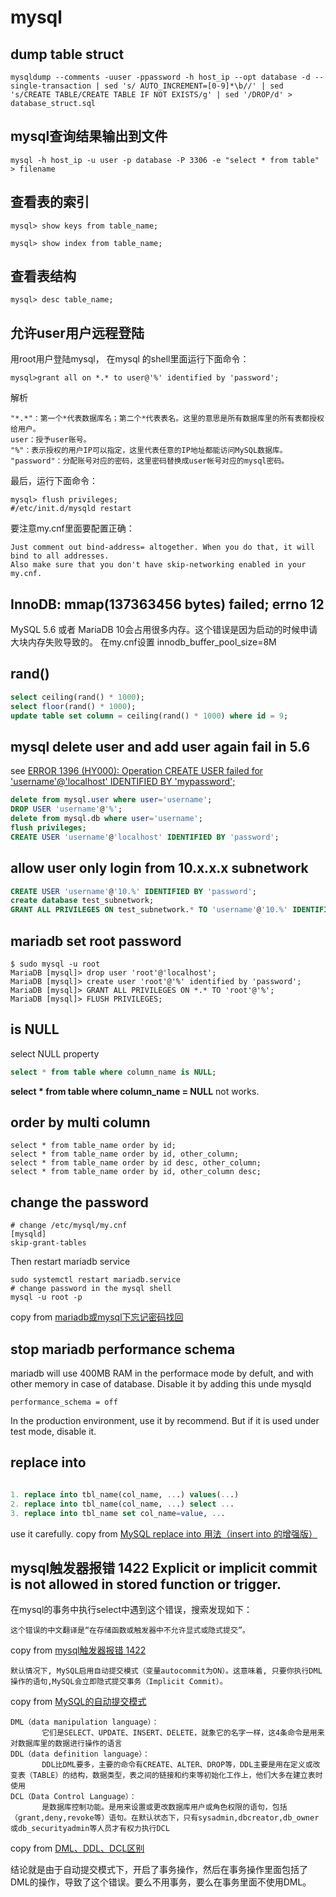 # mysql
## dump table struct

```
mysqldump --comments -uuser -ppassword -h host_ip --opt database -d --single-transaction | sed 's/ AUTO_INCREMENT=[0-9]*\b//' | sed 's/CREATE TABLE/CREATE TABLE IF NOT EXISTS/g' | sed '/DROP/d' > database_struct.sql
```

## mysql查询结果输出到文件

```
mysql -h host_ip -u user -p database -P 3306 -e "select * from table"  > filename
```

## 查看表的索引

```
mysql> show keys from table_name;

mysql> show index from table_name;

```

## 查看表结构

```
mysql> desc table_name;
```


## 允许user用户远程登陆
用root用户登陆mysql， 在mysql 的shell里面运行下面命令：
```
mysql>grant all on *.* to user@'%' identified by 'password';
```
解析

```
"*.*"：第一个*代表数据库名；第二个*代表表名。这里的意思是所有数据库里的所有表都授权给用户。
user：授予user账号。
"%"：表示授权的用户IP可以指定，这里代表任意的IP地址都能访问MySQL数据库。
"password"：分配账号对应的密码，这里密码替换成user帐号对应的mysql密码。
```
最后，运行下面命令：

```
mysql> flush privileges;
#/etc/init.d/mysqld restart
```
要注意my.cnf里面要配置正确：

```
Just comment out bind-address= altogether. When you do that, it will bind to all addresses.
Also make sure that you don't have skip-networking enabled in your my.cnf.
```

## InnoDB: mmap(137363456 bytes) failed; errno 12
MySQL 5.6 或者 MariaDB 10会占用很多内存。这个错误是因为启动的时候申请大块内存失败导致的。
在my.cnf设置
innodb_buffer_pool_size=8M

## rand()

``` sql
select ceiling(rand() * 1000);
select floor(rand() * 1000);
update table set column = ceiling(rand() * 1000) where id = 9;

```

## mysql delete user and add user again fail in 5.6
see [ERROR 1396 (HY000): Operation CREATE USER failed for 'username'@'localhost' IDENTIFIED BY 'mypassword';](https://stackoverflow.com/questions/17008610/error-1396-hy000-operation-create-user-failed-for-usernamelocalhost-iden)

``` sql
delete from mysql.user where user='username';
DROP USER 'username'@'%';
delete from mysql.db where user='username';
flush privileges;
CREATE USER 'username'@'localhost' IDENTIFIED BY 'password';

```

## allow user only login from 10.x.x.x subnetwork

``` sql
CREATE USER 'username'@'10.%' IDENTIFIED BY 'password';
create database test_subnetwork;
GRANT ALL PRIVILEGES ON test_subnetwork.* TO 'username'@'10.%' IDENTIFIED BY 'password' WITH GRANT OPTION;
```

## mariadb set root password

``` shell
$ sudo mysql -u root
MariaDB [mysql]> drop user 'root'@'localhost';
MariaDB [mysql]> create user 'root'@'%' identified by 'password';
MariaDB [mysql]> GRANT ALL PRIVILEGES ON *.* TO 'root'@'%';
MariaDB [mysql]> FLUSH PRIVILEGES;
```

## is NULL
select NULL property

``` sql
select * from table where column_name is NULL;

```
__select * from table where column_name = NULL__ not works.


## order by multi column

``` 1c-enterprise
select * from table_name order by id;
select * from table_name order by id, other_column;
select * from table_name order by id desc, other_column;
select * from table_name order by id, other_column desc;
```

## change the password

``` shell
# change /etc/mysql/my.cnf
[mysqld]
skip-grant-tables
```
Then restart mariadb service

``` shell
sudo systemctl restart mariadb.service
# change password in the mysql shell
mysql -u root -p
```
copy from [mariadb或mysql下忘记密码找回](https://blog.csdn.net/wen_dy/article/details/51829296)


## stop mariadb performance schema
mariadb will use 400MB RAM in the performace mode by defult, and with other memory in case of database. Disable it by adding this unde mysqld
```
performance_schema = off
```

In the production environment, use it by recommend. But if it is used under test mode, disable it.

## replace into

``` sql

1. replace into tbl_name(col_name, ...) values(...)
2. replace into tbl_name(col_name, ...) select ...
3. replace into tbl_name set col_name=value, ...
```
use it carefully.
copy from [MySQL replace into 用法（insert into 的增强版）](https://blog.csdn.net/risingsun001/article/details/38977797)

## mysql触发器报错 1422 Explicit or implicit commit is not allowed in stored function or trigger.
在mysql的事务中执行select中遇到这个错误，搜索发现如下：
```
这个错误的中文翻译是“在存储函数或触发器中不允许显式或隐式提交”。

```
copy from [mysql触发器报错 1422](https://www.cnblogs.com/marx-luo/p/6713086.html)

```
默认情况下, MySQL启用自动提交模式（变量autocommit为ON）。这意味着, 只要你执行DML操作的语句,MySQL会立即隐式提交事务（Implicit Commit）。
```
copy from [MySQL的自动提交模式](https://www.cnblogs.com/kerrycode/p/8649101.html)

```
DML（data manipulation language）：
       它们是SELECT、UPDATE、INSERT、DELETE，就象它的名字一样，这4条命令是用来对数据库里的数据进行操作的语言
DDL（data definition language）：
       DDL比DML要多，主要的命令有CREATE、ALTER、DROP等，DDL主要是用在定义或改变表（TABLE）的结构，数据类型，表之间的链接和约束等初始化工作上，他们大多在建立表时使用
DCL（Data Control Language）：
       是数据库控制功能。是用来设置或更改数据库用户或角色权限的语句，包括（grant,deny,revoke等）语句。在默认状态下，只有sysadmin,dbcreator,db_owner或db_securityadmin等人员才有权力执行DCL
```
copy from [DML、DDL、DCL区别](https://blog.csdn.net/level_level/article/details/4248685)

结论就是由于自动提交模式下，开启了事务操作，然后在事务操作里面包括了DML的操作，导致了这个错误。要么不用事务，要么在事务里面不使用DML。

